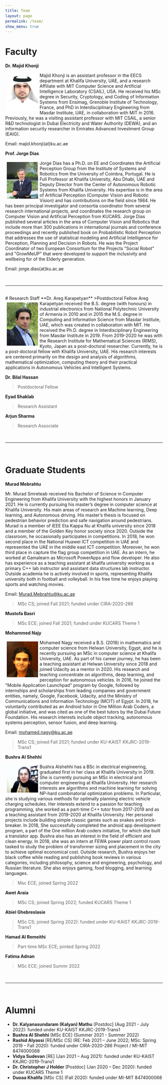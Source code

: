 ```yaml
---
title: Team
layout: page
permalink: /team/
show_menu: true
---
```


# Faculty

**Dr. Majid Khonji**

<img src="/assets/figs/majid.png" width=100 style="float:left; margin: 5px"/>
Majid Khonji is an assistant professor in the EECS department at Khalifa University, UAE, and a research Affiliate with MIT Computer Science and Artificial Intelligence Laboratory (CSAIL), USA. He received his MSc degree in Security, Cryptology, and Coding of Information Systems from Ensimag, Grenoble Institute of Technology, France, and PhD in Interdisciplinary Engineering from Masdar Institute, UAE, in collaboration with MIT in 2016. Previously, he was a visiting assistant professor with MIT CSAIL, a senior R&D technologist in Dubai Electricity and Water Authority (DEWA), and an information security researcher in Emirates Advanced Investment Group (EAIG).

Email: majid.khonji(at)ku.ac.ae

**Prof. Jorge Dias**

<img src="/assets/figs/jorge.jpg" width=100 style="float:left; margin: 5px"/>
Jorge Dias has a Ph.D. on EE and Coordinates the Artificial Perception Group from the Institute of Systems and Robotics from the University of Coimbra, Portugal. He is Full Professor at Khalifa University, Abu Dhabi, UAE and Deputy Director from the Center of Autonomous Robotic Systems from Khalifa University. His expertise is in the area of Artificial Perception (Computer Vision and Robotic Vision) and has contributions on the field since 1984. He has been principal investigator and consortia coordinator from several research international projects, and coordinates the research group on Computer Vision and Artificial Perception from KUCARS.
Jorge Dias published several articles in the area of Computer Vision and Robotics that include more than 300 publications in international journals and conference proceedings and recently published book on Probabilistic Robot Perception that addresses the use of statistical modeling and Artificial Intelligence for Perception, Planning and Decision in Robots. He was the Project Coordinator of two European Consortium for the Projects "Social Robot" and "GrowMeUP" that were developed to support the inclusivity and wellbeing for of the Elderly generation.

Email: jorge.dias(at)ku.ac.ae

<br>
<hr>
<br>
# Research Staff
**Dr. Areg Karapetyan**
>Postdoctoral Fellow

<img src="/assets/figs/areg3.jpg" width=100 style="float:left; margin: 5px"/>
Areg Karapetyan received the B.S. degree (with honours) in industrial electronics from National Polytechnic University of Armenia in 2010 and in 2015 the M.S. degree in Computing and Information Science from Masdar Institute, UAE, which was created in collaboration with MIT. He received the Ph.D. degree in Interdisciplinary Engineering from Masdar Institute in 2019. From 2019-2020 he was with the Research Institute for Mathematical Sciences (RIMS), Kyoto, Japan as a post-doctoral researcher. Currently, he is a post-doctoral fellow with Khalifa University, UAE. His research interests are centered primarily on the design and analysis of algorithms, mathematical optimization, computing theory and their practical applications in Autonomous Vehicles and Intelligent Systems.


**Dr. Bilal Hassan**
>Postdoctoral Fellow


**Eyad Shaklab**
>Research Assistant


**Arjun Sharma**
>Research Associate

<br>
<hr>
<br>

# Graduate Students
**Murad Mebrahtu**

Mr. Murad Smreteab received his Bachelor of Science in Computer Engineering from Khalifa University with the highest honors in January 2021. He is currently pursuing his master’s degree in computer science at Khalifa University. His main areas of research are Machine learning, Deep learning, and Autonomous driving. His master’s thesis is focused on pedestrian behavior prediction and safe navigation around pedestrians. Murad is a member of IEEE Eta Kappa Nu at Khalifa university since 2018 and a member of the Golden Key honor society since 2020. Outside the classroom, he occasionally participates in competitions. In 2018, he won second place in the National Huawei ICT competition in UAE and represented the UAE in the middle east ICT competition. Moreover, he won third place in capture the flag group competition in UAE. As an intern, he worked at Gamalearn as Microsoft PowerApps and flow developer. He also has experience as a teaching assistant at khalifa university working as a primary C++ lab instructor and assistant data structures lab instructor. Outside academia  he is actively involved in sports, representing Khalifa university both in football and volleyball.  In his free time he enjoys playing sports and watching movies.

Email: Murad.Mebrahtu@ku.ac.ae

>MSc CS; joined Fall 2021; funded under CIRA-2020-286 
    
**Mustofa Basri**
>MSc ECE; joined Fall 2021; funded under KUCARS Theme 1 
    

**Mohammed Najy** 

<img src="/assets/figs/nagy.png" width=100 style="float:left; margin: 5px"/>
Mohamed Nagy received a B.S. (2018) in mathematics and computer science from Helwan University, Egypt, and he is recently pursuing an MSc in computer science at Khalifa University, UAE. As part of his career journey, he has been a teaching assistant at Helwan University since 2018 and joined Udacity as a mentor in 2020. His research and teaching concentrate on algorithms, deep learning, and perception for autonomous vehicles. In 2016, he joined the "Mobile Application Launchpad" program by Google, followed by internships and scholarships from leading companies and government entities, namely, Google, Facebook, Udacity, and the Ministry of Communications and Information Technology (MCIT) of Egypt. In 2018, he voluntarily contributed as an Android tutor in One Million Arab Coders, a global initiative, and was cited as one of the best tutors by the Dubai Future Foundation.
His research interests include object tracking, autonomous systems perception, sensor fusion, and deep learning.

Email: mohamed.nagy@ku.ac.ae

>MSc CS; joined Fall 2021; funded under KU-KAIST KKJRC-2019-Trans1
    
   
**Bushra Al Shehhi** 

<img src="/assets/figs/bushra.jpg" width=100 style="float:left; margin: 5px"/>
Bushra Alshehhi has a BSc in electrical engineering, graduated first in her class at Khalifa University in 2019. She is currently pursuing an MSc in electrical and computer engineering at Khalifa University. Her research interests are algorithms and machine learning for solving NP-hard combinatorial optimization problems. In Particular, she is studying various methods for optimally planning electric vehicle charging schedules.  Her interests extend to a passion for teaching programming, she worked as a part-time C++ tutor from 2017-2019 and as a teaching assistant from 2019-2020 at Khalifa University. Her personal projects include building simple classic games such as snakes and brick-breaker. In 2018, She successfully completed the android app development program, a part of the One million Arab coders initiative, for which she built a translator app. Bushra also has an interest in the field of efficient and clean energy. In 2018, she was an intern at FEWA power plant control room tasked to study the problem of transformer sizing and placement in the city to achieve optimal economical cost.  Outside research, Bushra enjoys her black coffee while reading and publishing book reviews in various categories, including philosophy, science and engineering, psychology, and Russian literature. She also enjoys gaming, food blogging, and learning languages. 
 
>Msc ECE; joined Spring 2022

**Awet Araia**
>MSc CS; joined Spring 2022; funded KUCARS Theme 1

**Abiel Ghebreslasie**
>MSc CS; joined Spring 2022): funded under  KU-KAIST KKJRC-2019-Trans1

**Hamad Al Remeithi**
>Part-time MSc ECE; jointed Spring 2022

**Fatima Adnan**
>MSc ECE; joined Summr 2022


<br>
<hr>
<br>

# Alumni
* **Dr. Kalyanasundaram (Kalyan) Mathu** [Postdoc]  (Aug 2021 - July 2022): funded under KU-KAIST KKJRC-2019-Trans1
* **Bushra Al Shehhi** [MSc ECE]  (Summer 2021 - Summer 2022) 
* **Rashid Alyassi** [RE/MSc CS] (RE: Feb 2021 – June 2022; MSc: Spring 2019 – Fall 2020): funded under CIRA-2020-286 Project / MI-MIT 8474000068 
* **Vidya Sudevan** [RE]  (Jan 2021 – Aug 2021): funded under KU-KAIST KKJRC-2019-Trans1
* **Dr. Christopher J Holder** [Postdoc]  (Jan 2020 – Dec 2020): funded under KUCARS Theme 1 
* **Duoaa Khalifa** [MSc CS]  (Fall 2020): funded under MI-MIT 8474000068 
